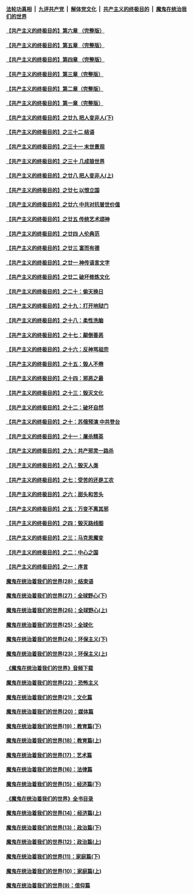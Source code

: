 ####  [法轮功真相](../../../../basic/blob/master/README.md?t=05310901) &nbsp;|&nbsp; [九评共产党](../../../../9ping.md/blob/master/README.md?t=05310901) &nbsp;|&nbsp; [解体党文化](../../../../jtdwh.md/blob/master/README.md?t=05310901)  &nbsp;|&nbsp; [共产主义的终极目的](../../../../gczydzjmd.md/blob/master/README.md?t=05310901) &nbsp;|&nbsp; [魔鬼在统治我们的世界](../../../../mgztzwmdsj.md/blob/master/README.md?t=05310901) 

#### [【共产主义的终极目的】第六章 （完整版）](../pages/nsc422/n11428913.md?t=05310901) 

#### [【共产主义的终极目的】第五章 （完整版）](../pages/nsc422/n11428912.md?t=05310901) 

#### [【共产主义的终极目的】第四章 （完整版）](../pages/nsc422/n11428907.md?t=05310901) 

#### [【共产主义的终极目的】第三章（完整版）](../pages/nsc422/n11428848.md?t=05310901) 

#### [【共产主义的终极目的】第二章（完整版）](../pages/nsc422/n11428831.md?t=05310901) 

#### [【共产主义的终极目的】第一章（完整版）](../pages/nsc422/n11417651.md?t=05310901) 

#### [【共产主义的终极目的】之廿九 把人变非人(下)](../pages/nsc422/n11344140.md?t=05310901) 

#### [【共产主义的终极目的】之三十二 结语](../pages/nsc422/n11360535.md?t=05310901) 

#### [【共产主义的终极目的】之三十一 末世景观](../pages/nsc422/n11351129.md?t=05310901) 

#### [【共产主义的终极目的】之三十 几成狼世界](../pages/nsc422/n11348280.md?t=05310901) 

#### [【共产主义的终极目的】之廿八 把人变非人(上)](../pages/nsc422/n11340492.md?t=05310901) 

#### [【共产主义的终极目的】之廿七 以恨立国](../pages/nsc422/n11336944.md?t=05310901) 

#### [【共产主义的终极目的】之廿六 中共对抗普世价值](../pages/nsc422/n11324785.md?t=05310901) 

#### [【共产主义的终极目的】之廿五 传统艺术颂神](../pages/nsc422/n11296396.md?t=05310901) 

#### [【共产主义的终极目的】之廿四 人伦典范](../pages/nsc422/n11296397.md?t=05310901) 

#### [【共产主义的终极目的】之廿三 富而有德](../pages/nsc422/n11283598.md?t=05310901) 

#### [【共产主义的终极目的】之廿一 神传语言文字](../pages/nsc422/n11263265.md?t=05310901) 

#### [【共产主义的终极目的】之廿二 破坏修炼文化](../pages/nsc422/n11245728.md?t=05310901) 

#### [【共产主义的终极目的】之二十：偷天换日](../pages/nsc422/n11238846.md?t=05310901) 

#### [【共产主义的终极目的】之十九：打开地狱门](../pages/nsc422/n11206376.md?t=05310901) 

#### [【共产主义的终极目的】之十八：柔性洗脑](../pages/nsc422/n11199994.md?t=05310901) 

#### [【共产主义的终极目的】之十七：颠倒善恶](../pages/nsc422/n11179782.md?t=05310901) 

#### [【共产主义的终极目的】之十六：反神骂祖宗](../pages/nsc422/n11166798.md?t=05310901) 

#### [【共产主义的终极目的】之十五：毁人不倦](../pages/nsc422/n11166792.md?t=05310901) 

#### [【共产主义的终极目的】之十四：邪恶之最](../pages/nsc422/n11150249.md?t=05310901) 

#### [【共产主义的终极目的】之十三：毁灭文化](../pages/nsc422/n11135227.md?t=05310901) 

#### [【共产主义的终极目的】之十二：破坏自然](../pages/nsc422/n11135214.md?t=05310901) 

#### [【共产主义的终极目的】之十：苏俄预演 中共登台](../pages/nsc422/n11118424.md?t=05310901) 

#### [【共产主义的终极目的】之十一：屠杀精英](../pages/nsc422/n11118442.md?t=05310901) 

#### [【共产主义的终极目的】之九：共产邪灵一路杀](../pages/nsc422/n11114139.md?t=05310901) 

#### [【共产主义的终极目的】之八：毁灭人类](../pages/nsc422/n11108503.md?t=05310901) 

#### [【共产主义的终极目的】之七：受苦的还是工农](../pages/nsc422/n11101809.md?t=05310901) 

#### [【共产主义的终极目的】之六：甜头和苦头](../pages/nsc422/n11096971.md?t=05310901) 

#### [【共产主义的终极目的】之五：万变不离其邪](../pages/nsc422/n11091285.md?t=05310901) 

#### [【共产主义的终极目的】之四：毁灭路线图](../pages/nsc422/n11086284.md?t=05310901) 

#### [【共产主义的终极目的】之三：马克思魔变](../pages/nsc422/n11061941.md?t=05310901) 

#### [【共产主义的终极目的】之二：中心之国](../pages/nsc422/n11047728.md?t=05310901) 

#### [【共产主义的终极目的】之一：序言](../pages/nsc422/n11086077.md?t=05310901) 

#### [魔鬼在统治着我们的世界(28)：结束语](../pages/nsc422/n10936246.md?t=05310901) 

#### [魔鬼在统治着我们的世界(27)：全球野心(下)](../pages/nsc422/n10928319.md?t=05310901) 

#### [魔鬼在统治着我们的世界(26)：全球野心(上)](../pages/nsc422/n10900318.md?t=05310901) 

#### [魔鬼在统治着我们的世界(25)：全球化](../pages/nsc422/n10788205.md?t=05310901) 

#### [魔鬼在统治着我们的世界(24)：环保主义(下)](../pages/nsc422/n10695307.md?t=05310901) 

#### [魔鬼在统治着我们的世界(23)：环保主义(上)](../pages/nsc422/n10688613.md?t=05310901) 

#### [《魔鬼在统治着我们的世界》音频下载](../pages/nsc422/n10635553.md?t=05310901) 

#### [魔鬼在统治着我们的世界(22)：恐怖主义](../pages/nsc422/n10614727.md?t=05310901) 

#### [魔鬼在统治着我们的世界(21)：文化篇](../pages/nsc422/n10597706.md?t=05310901) 

#### [魔鬼在统治着我们的世界(20)：媒体篇](../pages/nsc422/n10586579.md?t=05310901) 

#### [魔鬼在统治着我们的世界(19)：教育篇(下)](../pages/nsc422/n10564808.md?t=05310901) 

#### [魔鬼在统治着我们的世界(18)：教育篇(上)](../pages/nsc422/n10526970.md?t=05310901) 

#### [魔鬼在统治着我们的世界(17)：艺术篇](../pages/nsc422/n10499093.md?t=05310901) 

#### [魔鬼在统治着我们的世界(16)：法律篇](../pages/nsc422/n10485969.md?t=05310901) 

#### [魔鬼在统治着我们的世界(15)：经济篇(下)](../pages/nsc422/n10469975.md?t=05310901) 

#### [《魔鬼在统治着我们的世界》全书目录](../pages/nsc422/n10464261.md?t=05310901) 

#### [魔鬼在统治着我们的世界(14)：经济篇(上)](../pages/nsc422/n10457370.md?t=05310901) 

#### [魔鬼在统治着我们的世界(13)：政治篇(下)](../pages/nsc422/n10448270.md?t=05310901) 

#### [魔鬼在统治着我们的世界(12)：政治篇(上)](../pages/nsc422/n10444576.md?t=05310901) 

#### [魔鬼在统治着我们的世界(11)：家庭篇(下)](../pages/nsc422/n10440961.md?t=05310901) 

#### [魔鬼在统治着我们的世界(10)：家庭篇(上)](../pages/nsc422/n10435448.md?t=05310901) 

#### [魔鬼在统治着我们的世界(9)：信仰篇](../pages/nsc422/n10432159.md?t=05310901) 

